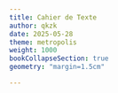 ```yaml
---
title: Cahier de Texte
author: qkzk
date: 2025-05-28
theme: metropolis
weight: 1000
bookCollapseSection: true
geometry: "margin=1.5cm"

---
```



<script>
  const username = "qkzk";
  const repository = "qkzk";
  const issueNumber = 60;
</script>
<script src="https://cdn.jsdelivr.net/npm/marked/marked.min.js"></script>
<div id="github-issue"></div>
<script src="/js/github_issues.js"></script>
